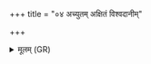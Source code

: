 +++
title = "०४ अच्युतम् अक्षितं विश्वदानीम्"

+++
<details><summary>मूलम् (GR)</summary>

अच्युतम् अक्षितं विश्वदानीम्  
उत्सम् इव सदम् अक्षीयमाणम् ।  
पिता पितामह उत यस् तृतीयस्  
त एनं भागम् उप जीवन्त्व् अत्र ॥
</details>